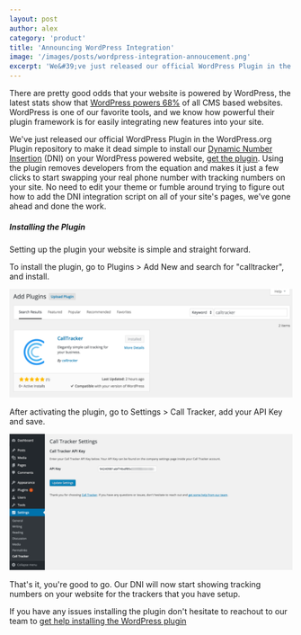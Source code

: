 ```yaml
---
layout: post
author: alex
category: 'product'
title: 'Announcing WordPress Integration'
image: '/images/posts/wordpress-integration-annoucement.png'
excerpt: 'We&#39;ve just released our official WordPress Plugin in the WordPress.org Plugin repository.'
---
```

There are pretty good odds that your website is powered by WordPress, the latest stats show that [WordPress powers 68%](http://www.opensourcecms.com/general/cms-marketshare.php) of all CMS based websites. WordPress is one of our favorite tools, and we know how powerful their plugin framework is for easily integrating new features into your site. 

We've just released our official WordPress Plugin in the WordPress.org Plugin repository to make it dead simple to install our [Dynamic Number Insertion](/integrations/dynamic-number-insertion/) (DNI) on your WordPress powered website, [get the plugin](https://wordpress.org/plugins/calltracker/). Using the plugin removes developers from the equation and makes it just a few clicks to start swapping your real phone number with tracking numbers on your site. No need to edit your theme or fumble around trying to figure out how to add the DNI integration script on all of your site's pages, we've gone ahead and done the work. 

##### Installing the Plugin
Setting up the plugin your website is simple and straight forward. 

To install the plugin, go to Plugins > Add New and search for "calltracker", and install.
<p class="text-center"><img src="/images/posts/wordpress-plugin-install.png" class="blog-content-img" alt="wordpress plugin install integration" /></p>
After activating the plugin, go to Settings > Call Tracker, add your API Key and save.
<p class="text-center"><img src="/images/posts/wordpress-screenshot-1.png" class="blog-content-img" alt="google adwords integration" /></p>

That's it, you're good to go. Our DNI will now start showing tracking numbers on your website for the trackers that you have setup. 

If you have any issues installing the plugin don't hesitate to reachout to our team to [get help installing the WordPress plugin](mailto:help@calltracker.io)

